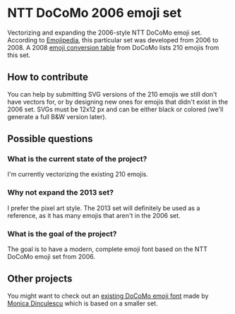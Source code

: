 # NTT DoCoMo 2006 emoji set

Vectorizing and expanding the 2006-style NTT DoCoMo emoji set. According to [Emojipedia](https://emojipedia.org/docomo/2006), this particular set was developed from 2006 to 2008. A 2008 [emoji conversion table](https://web.archive.org/web/20090117122111/http://www.nttdocomo.co.jp/binary/pdf/service/mail/imode_mail/function/emoji_convert/pictogram.pdf) from DoCoMo lists 210 emojis from this set.

## How to contribute

You can help by submitting SVG versions of the 210 emojis we still don't have vectors for, or by designing new ones for emojis that didn't exist in the 2006 set. SVGs must be 12x12 px and can be either black or colored (we'll generate a full B&W version later).

## Possible questions

### What is the current state of the project?

I'm currently vectorizing the existing 210 emojis.

### Why not expand the 2013 set?

I prefer the pixel art style. The 2013 set will definitely be used as a reference, as it has many emojis that aren't in the 2006 set.

### What is the goal of the project?

The goal is to have a modern, complete emoji font based on the NTT DoCoMo emoji set from 2006.

## Other projects

You might want to check out an [existing DoCoMo emoji font](https://github.com/notwaldorf/og-emoji-font) made by [Monica Dinculescu](https://meowni.ca/posts/og-emoji-font/) which is based on a smaller set.
